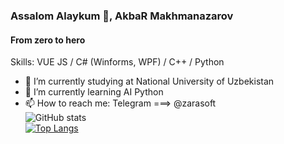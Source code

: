 ### Assalom Alaykum 👋, AkbaR Makhmanazarov
#### From zero to hero
Skills: VUE JS / C# (Winforms, WPF) / C++ / Python 
- 🔭 I’m currently studying at National University of Uzbekistan 
- 🌱 I’m currently learning AI Python 
- 📫 How to reach me: Telegram ===> @zarasoft 
                                <div> ![GitHub stats](https://github-readme-stats.vercel.app/api?username=Akbar2998&show_icons=true) </div>
[![Top Langs](https://github-readme-stats.vercel.app/api/top-langs/?username=Akbar2998)](https://github.com/anuraghazra/github-readme-stats)

